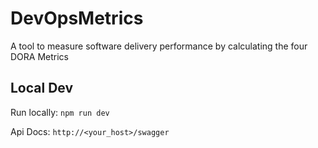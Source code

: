 # DevOpsMetrics

A tool to measure software delivery performance by calculating the four DORA Metrics

## Local Dev

Run locally: `npm run dev`

Api Docs: `http://<your_host>/swagger`
